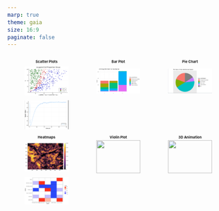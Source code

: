 ```yaml
---
marp: true
theme: gaia
size: 16:9
paginate: false
---
```


<style>
section {
  padding: 0;
}
.container {
  display: grid;
  grid-template-columns: repeat(3, 1fr);
  grid-gap: 5px;
  padding: 10px;
  box-sizing: border-box;
  font-size: 10px;
}
.plot-item {
  text-align: center;
}
.plot-item img {
  width: 100px;
  height: 75px;
  object-fit: contain;
  display: block;
  margin: 2px auto;
}
h3 {
  margin: 0.2em 0;
  font-size: 0.8em;
}
</style>

<div class="container">
  <div class="plot-item">
    <h3>Scatter Plots</h3>
    <img src="2_ocupied_cell_proprtion_group.png" alt="">
    <img src="time_graph.png" alt="">
  </div>
  <div class="plot-item">
    <h3>Bar Plot</h3>
    <img src="life_stage.png" alt="">
  </div>
  <div class="plot-item">
    <h3>Pie Chart</h3>
    <img src="mamel_abundance.png" alt="">
  </div>
  <div class="plot-item">
    <h3>Heatmaps</h3>
    <img src="original_land_use_sim.svg" alt="">
    <img src="diulation.png" alt="">
  </div>
  <div class="plot-item">
    <h3>Violin Plot</h3>
    <img src="stifer_by_habitat.png" alt="">
  </div>
  <div class="plot-item">
    <h3>3D Animation</h3>
    <img src="seapration_plane.gif" alt="">
  </div>
</div>
